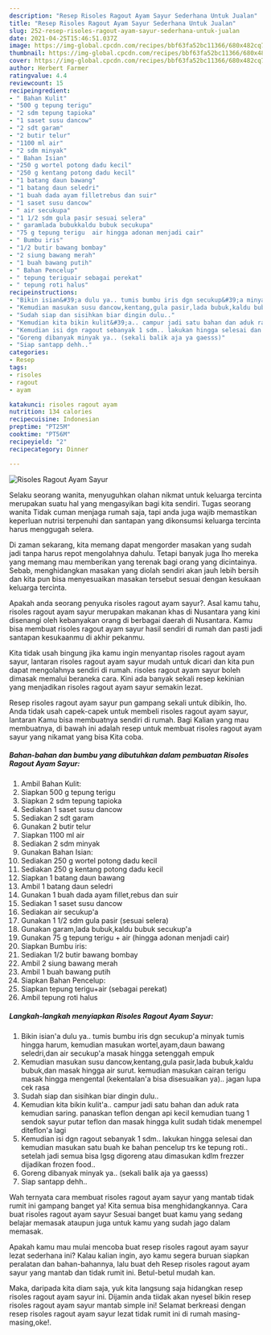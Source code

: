 ```yaml
---
description: "Resep Risoles Ragout Ayam Sayur Sederhana Untuk Jualan"
title: "Resep Risoles Ragout Ayam Sayur Sederhana Untuk Jualan"
slug: 252-resep-risoles-ragout-ayam-sayur-sederhana-untuk-jualan
date: 2021-04-25T15:46:51.037Z
image: https://img-global.cpcdn.com/recipes/bbf63fa52bc11366/680x482cq70/risoles-ragout-ayam-sayur-foto-resep-utama.jpg
thumbnail: https://img-global.cpcdn.com/recipes/bbf63fa52bc11366/680x482cq70/risoles-ragout-ayam-sayur-foto-resep-utama.jpg
cover: https://img-global.cpcdn.com/recipes/bbf63fa52bc11366/680x482cq70/risoles-ragout-ayam-sayur-foto-resep-utama.jpg
author: Herbert Farmer
ratingvalue: 4.4
reviewcount: 15
recipeingredient:
- " Bahan Kulit"
- "500 g tepung terigu"
- "2 sdm tepung tapioka"
- "1 saset susu dancow"
- "2 sdt garam"
- "2 butir telur"
- "1100 ml air"
- "2 sdm minyak"
- " Bahan Isian"
- "250 g wortel potong dadu kecil"
- "250 g kentang potong dadu kecil"
- "1 batang daun bawang"
- "1 batang daun seledri"
- "1 buah dada ayam filletrebus dan suir"
- "1 saset susu dancow"
- " air secukupa"
- "1 1/2 sdm gula pasir sesuai selera"
- " garamlada bubukkaldu bubuk secukupa"
- "75 g tepung terigu  air hingga adonan menjadi cair"
- " Bumbu iris"
- "1/2 butir bawang bombay"
- "2 siung bawang merah"
- "1 buah bawang putih"
- " Bahan Pencelup"
- " tepung teriguair sebagai perekat"
- " tepung roti halus"
recipeinstructions:
- "Bikin isian&#39;a dulu ya.. tumis bumbu iris dgn secukup&#39;a minyak tumis hingga harum, kemudian masukan wortel,ayam,daun bawang seledri,dan air secukup&#39;a masak hingga setenggah empuk"
- "Kemudian masukan susu dancow,kentang,gula pasir,lada bubuk,kaldu bubuk,dan masak hingga air surut. kemudian masukan cairan terigu masak hingga mengental (kekentalan&#39;a bisa disesuaikan ya).. jagan lupa cek rasa"
- "Sudah siap dan sisihkan biar dingin dulu.."
- "Kemudian kita bikin kulit&#39;a.. campur jadi satu bahan dan aduk rata kemudian saring. panaskan teflon dengan api kecil kemudian tuang 1 sendok sayur putar teflon dan masak hingga kulit sudah tidak menempel diteflon&#39;a lagi"
- "Kemudian isi dgn ragout sebanyak 1 sdm.. lakukan hingga selesai dan kemudian masukan satu buah ke bahan pencelup trs ke tepung roti.. setelah jadi semua bisa lgsg digoreng atau dimasukan kdlm frezzer dijadikan frozen food.."
- "Goreng dibanyak minyak ya.. (sekali balik aja ya gaesss)"
- "Siap santapp dehh.."
categories:
- Resep
tags:
- risoles
- ragout
- ayam

katakunci: risoles ragout ayam 
nutrition: 134 calories
recipecuisine: Indonesian
preptime: "PT25M"
cooktime: "PT56M"
recipeyield: "2"
recipecategory: Dinner

---
```



![Risoles Ragout Ayam Sayur](https://img-global.cpcdn.com/recipes/bbf63fa52bc11366/680x482cq70/risoles-ragout-ayam-sayur-foto-resep-utama.jpg)

Selaku seorang wanita, menyuguhkan olahan nikmat untuk keluarga tercinta merupakan suatu hal yang mengasyikan bagi kita sendiri. Tugas seorang  wanita Tidak cuman menjaga rumah saja, tapi anda juga wajib memastikan keperluan nutrisi terpenuhi dan santapan yang dikonsumsi keluarga tercinta harus menggugah selera.

Di zaman  sekarang, kita memang dapat mengorder masakan yang sudah jadi tanpa harus repot mengolahnya dahulu. Tetapi banyak juga lho mereka yang memang mau memberikan yang terenak bagi orang yang dicintainya. Sebab, menghidangkan masakan yang diolah sendiri akan jauh lebih bersih dan kita pun bisa menyesuaikan masakan tersebut sesuai dengan kesukaan keluarga tercinta. 



Apakah anda seorang penyuka risoles ragout ayam sayur?. Asal kamu tahu, risoles ragout ayam sayur merupakan makanan khas di Nusantara yang kini disenangi oleh kebanyakan orang di berbagai daerah di Nusantara. Kamu bisa membuat risoles ragout ayam sayur hasil sendiri di rumah dan pasti jadi santapan kesukaanmu di akhir pekanmu.

Kita tidak usah bingung jika kamu ingin menyantap risoles ragout ayam sayur, lantaran risoles ragout ayam sayur mudah untuk dicari dan kita pun dapat mengolahnya sendiri di rumah. risoles ragout ayam sayur boleh dimasak memalui beraneka cara. Kini ada banyak sekali resep kekinian yang menjadikan risoles ragout ayam sayur semakin lezat.

Resep risoles ragout ayam sayur pun gampang sekali untuk dibikin, lho. Anda tidak usah capek-capek untuk membeli risoles ragout ayam sayur, lantaran Kamu bisa membuatnya sendiri di rumah. Bagi Kalian yang mau membuatnya, di bawah ini adalah resep untuk membuat risoles ragout ayam sayur yang nikamat yang bisa Kita coba.

<!--inarticleads1-->

##### Bahan-bahan dan bumbu yang dibutuhkan dalam pembuatan Risoles Ragout Ayam Sayur:

1. Ambil  Bahan Kulit:
1. Siapkan 500 g tepung terigu
1. Siapkan 2 sdm tepung tapioka
1. Sediakan 1 saset susu dancow
1. Sediakan 2 sdt garam
1. Gunakan 2 butir telur
1. Siapkan 1100 ml air
1. Sediakan 2 sdm minyak
1. Gunakan  Bahan Isian:
1. Sediakan 250 g wortel potong dadu kecil
1. Sediakan 250 g kentang potong dadu kecil
1. Siapkan 1 batang daun bawang
1. Ambil 1 batang daun seledri
1. Gunakan 1 buah dada ayam fillet,rebus dan suir
1. Sediakan 1 saset susu dancow
1. Sediakan  air secukup&#39;a
1. Gunakan 1 1/2 sdm gula pasir (sesuai selera)
1. Gunakan  garam,lada bubuk,kaldu bubuk secukup&#39;a
1. Gunakan 75 g tepung terigu + air (hingga adonan menjadi cair)
1. Siapkan  Bumbu iris:
1. Sediakan 1/2 butir bawang bombay
1. Ambil 2 siung bawang merah
1. Ambil 1 buah bawang putih
1. Siapkan  Bahan Pencelup:
1. Siapkan  tepung terigu+air (sebagai perekat)
1. Ambil  tepung roti halus




<!--inarticleads2-->

##### Langkah-langkah menyiapkan Risoles Ragout Ayam Sayur:

1. Bikin isian&#39;a dulu ya.. tumis bumbu iris dgn secukup&#39;a minyak tumis hingga harum, kemudian masukan wortel,ayam,daun bawang seledri,dan air secukup&#39;a masak hingga setenggah empuk
1. Kemudian masukan susu dancow,kentang,gula pasir,lada bubuk,kaldu bubuk,dan masak hingga air surut. kemudian masukan cairan terigu masak hingga mengental (kekentalan&#39;a bisa disesuaikan ya).. jagan lupa cek rasa
1. Sudah siap dan sisihkan biar dingin dulu..
1. Kemudian kita bikin kulit&#39;a.. campur jadi satu bahan dan aduk rata kemudian saring. panaskan teflon dengan api kecil kemudian tuang 1 sendok sayur putar teflon dan masak hingga kulit sudah tidak menempel diteflon&#39;a lagi
1. Kemudian isi dgn ragout sebanyak 1 sdm.. lakukan hingga selesai dan kemudian masukan satu buah ke bahan pencelup trs ke tepung roti.. setelah jadi semua bisa lgsg digoreng atau dimasukan kdlm frezzer dijadikan frozen food..
1. Goreng dibanyak minyak ya.. (sekali balik aja ya gaesss)
1. Siap santapp dehh..




Wah ternyata cara membuat risoles ragout ayam sayur yang mantab tidak rumit ini gampang banget ya! Kita semua bisa menghidangkannya. Cara buat risoles ragout ayam sayur Sesuai banget buat kamu yang sedang belajar memasak ataupun juga untuk kamu yang sudah jago dalam memasak.

Apakah kamu mau mulai mencoba buat resep risoles ragout ayam sayur lezat sederhana ini? Kalau kalian ingin, ayo kamu segera buruan siapkan peralatan dan bahan-bahannya, lalu buat deh Resep risoles ragout ayam sayur yang mantab dan tidak rumit ini. Betul-betul mudah kan. 

Maka, daripada kita diam saja, yuk kita langsung saja hidangkan resep risoles ragout ayam sayur ini. Dijamin anda tiidak akan nyesel bikin resep risoles ragout ayam sayur mantab simple ini! Selamat berkreasi dengan resep risoles ragout ayam sayur lezat tidak rumit ini di rumah masing-masing,oke!.

